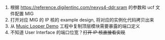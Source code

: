 1. 根据 https://reference.digilentinc.com/nexys4-ddr:sram 的参数和 ucf 文件配置 MIG
2. 打开对应 MIG 的 IP 核的 example design, 将对应的实例化代码拷贝出来
3. 从 [Music Looper Demo](https://reference.digilentinc.com/nexys4-ddr:looperdemo) 工程中复制顶层模块需要暴露的端口定义
4. 不知道 User Interface 的端口位宽？~~打开 IP 核直接看实现~~
